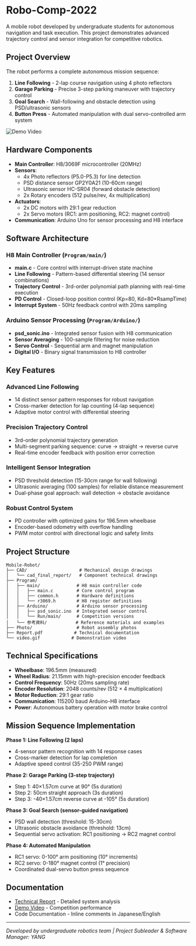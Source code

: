 # Robo-Comp-2022

A mobile robot developed by undergraduate students for autonomous navigation and task execution. This project demonstrates advanced trajectory control and sensor integration for competitive robotics.

## Project Overview

The robot performs a complete autonomous mission sequence:
1. **Line Following** - 2-lap course navigation using 4 photo reflectors
2. **Garage Parking** - Precise 3-step parking maneuver with trajectory control
3. **Goal Search** - Wall-following and obstacle detection using PSD/ultrasonic sensors
4. **Button Press** - Automated manipulation with dual servo-controlled arm system

![Demo Video](video.gif)

## Hardware Components

- **Main Controller**: H8/3069F microcontroller (20MHz)
- **Sensors**:
  - 4x Photo reflectors (P5.0-P5.3) for line detection
  - PSD distance sensor GP2Y0A21 (10-60cm range)
  - Ultrasonic sensor HC-SR04 (forward obstacle detection)
  - 2x Rotary encoders (512 pulse/rev, 4x multiplication)
- **Actuators**:
  - 2x DC motors with 29:1 gear reduction
  - 2x Servo motors (RC1: arm positioning, RC2: magnet control)
- **Communication**: Arduino Uno for sensor processing and H8 interface

## Software Architecture

### H8 Main Controller (`Program/main/`)
- **main.c** - Core control with interrupt-driven state machine
- **Line Following** - Pattern-based differential steering (14 sensor combinations)
- **Trajectory Control** - 3rd-order polynomial path planning with real-time execution
- **PD Control** - Closed-loop position control (Kp=80, Kd=80*RsampTime)
- **Interrupt System** - 50Hz feedback control with 20ms sampling

### Arduino Sensor Processing (`Program/Arduino/`)
- **psd_sonic.ino** - Integrated sensor fusion with H8 communication
- **Sensor Averaging** - 100-sample filtering for noise reduction
- **Servo Control** - Sequential arm and magnet manipulation
- **Digital I/O** - Binary signal transmission to H8 controller

## Key Features

### Advanced Line Following
- 14 distinct sensor pattern responses for robust navigation
- Cross-marker detection for lap counting (4-lap sequence)
- Adaptive motor control with differential steering

### Precision Trajectory Control
- 3rd-order polynomial trajectory generation
- Multi-segment parking sequence: curve → straight → reverse curve
- Real-time encoder feedback with position error correction

### Intelligent Sensor Integration
- PSD threshold detection (15-30cm range for wall following)
- Ultrasonic averaging (100 samples) for reliable distance measurement
- Dual-phase goal approach: wall detection → obstacle avoidance

### Robust Control System
- PD controller with optimized gains for 196.5mm wheelbase
- Encoder-based odometry with overflow handling
- PWM motor control with directional logic and safety limits

## Project Structure

```
Mobile-Robot/
├── CAD/                    # Mechanical design drawings
│   └── cad_final_report/   # Component technical drawings
├── Program/
│   ├── main/              # H8 main controller code
│   │   ├── main.c         # Core control program
│   │   ├── common.h       # Hardware definitions
│   │   └── r3069.h        # H8 register definitions
│   ├── Arduino/           # Arduino sensor processing
│   │   ├── psd_sonic.ino  # Integrated sensor control
│   │   └── Run/main/      # Competition versions
│   └── 参考資料/           # Reference materials and examples
├── Photo/                 # Robot assembly photos
├── Report.pdf            # Technical documentation
└── video.gif            # Demonstration video
```

## Technical Specifications

- **Wheelbase**: 196.5mm (measured)
- **Wheel Radius**: 21.15mm with high-precision encoder feedback
- **Control Frequency**: 50Hz (20ms sampling rate)
- **Encoder Resolution**: 2048 counts/rev (512 × 4 multiplication)
- **Motor Reduction**: 29:1 gear ratio
- **Communication**: 115200 baud Arduino-H8 interface
- **Power**: Autonomous battery operation with motor brake control

## Mission Sequence Implementation

**Phase 1: Line Following (2 laps)**
- 4-sensor pattern recognition with 14 response cases
- Cross-marker detection for lap completion
- Adaptive speed control (35-250 PWM range)

**Phase 2: Garage Parking (3-step trajectory)**
- Step 1: 40×1.57cm curve at 90° (5s duration)
- Step 2: 50cm straight approach (3s duration)  
- Step 3: -40×1.57cm reverse curve at -105° (5s duration)

**Phase 3: Goal Search (sensor-guided navigation)**
- PSD wall detection (threshold: 15-30cm)
- Ultrasonic obstacle avoidance (threshold: 13cm)
- Sequential servo activation: RC1 positioning → RC2 magnet control

**Phase 4: Automated Manipulation**
- RC1 servo: 0-100° arm positioning (10° increments)
- RC2 servo: 0-180° magnet control (1° precision)
- Coordinated dual-servo button press sequence

## Documentation

- [Technical Report](Report.pdf) - Detailed system analysis
- [Demo Video](video.gif) - Competition performance
- Code Documentation - Inline comments in Japanese/English

---
*Developed by undergraduate robotics team | Project Subleader & Software Manager: YANG*
